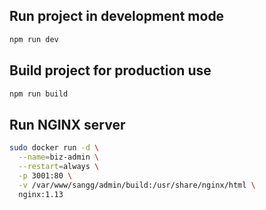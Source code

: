 ## Run project in development mode
```sh
npm run dev
```
## Build project for production use
```sh
npm run build
```

## Run NGINX server
```sh
sudo docker run -d \
  --name=biz-admin \
  --restart=always \
  -p 3001:80 \
  -v /var/www/sangg/admin/build:/usr/share/nginx/html \
  nginx:1.13
```
